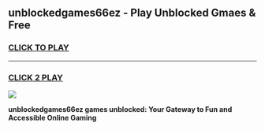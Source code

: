 
## unblockedgames66ez - Play Unblocked Gmaes & Free
<h3>
<a href="https://news.freeplayer.one?title=unblockedgames66ez&ref=16F">CLICK TO PLAY</a></h3>
<hr>

<h3>
<a href="https://news.freeplayer.one?title=unblockedgames66ez&ref=16F">CLICK 2 PLAY</a>
  
</h3>

<a href="https://news.freeplayer.one?title=unblockedgames66ez&ref=16F/"><img src="https://clearcache.store/games.png"></a>


**unblockedgames66ez games unblocked: Your Gateway to Fun and Accessible Online Gaming**
